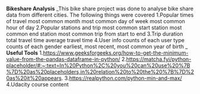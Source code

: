 **Bikeshare Analysis**
_This bike share project was done to analyse bike share data from different cities.
The following things were covered
1.Popular times of travel
most common month
most common day of week
most common hour of day
2.Popular stations and trip
most common start station
most common end station
most common trip from start to end
3.Trip duration
total travel time
average travel time
4.User info
counts of each user type
counts of each gender
earliest, most recent, most common year of birth
_
**Useful Tools**
1.https://www.geeksforgeeks.org/how-to-get-the-minimum-value-from-the-pandas-dataframe-in-python/
2.https://matcha.fyi/python-placeholder/#:~:text=In%20Python%2C%20you%20can%20use%20%7B%7D%20as%20placeholders,in%20relation%20to%20the%20%7B%7D%20as%20it%20appears.
3.https://realpython.com/python-min-and-max/
4.Udacity course content
